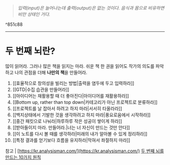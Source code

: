 > *입력(input)은 늘어나는데 출력(output)은 없는 것이다. 음식과 몸으로 비유하면 비만 상태인 거다.*

^851c88

---
# 두 번째 뇌란?


많이 읽어라. 그러나 많은 책을 읽지는 마라.
쉬운 책 한 권을 읽어도 작가의 의도를 파악하고 나의 관점을 더해 **나만의 책**을 만들어라.

1. [[효율적으로 창의성을 빌리는 방법|출력을 염두에 두고 입력하라]]
2. [[GTD|수집 습관을 만들어라]]
3. [[아이디어는 재활용할 때 더 좋아진다|아이디어를 재활용하라]]
4. [[Bottom up, rather than top down|카테고리가 아닌 프로젝트로 분류하라]]
5. [[프로젝트를 날 잡아서 하려고 하지 마라|서서히 타올라라]]
6. [[백지상태에서 기발한 것을 생각하려고 하지 마라|풍요로움에서 시작하라]]
7. [[중간 패킷으로 나눠라|하루하루 작은 성공이 쌓이게 하라]]
8. [[받아들이지 마라. 만들어라.|너는 너 자신이 만드는 것만 안다]]
9. [[이 노트를 다시 볼 때를 생각하라|미래의 내가 알아볼 수 있게 정리하라]]
10. [[특정 결과를 얻기보다 흐름을 유지하라|막혀서 좌절하지 마라]]

참고 |
[https://kr.analysisman.com/](https://kr.analysisman.com/)
[두 번째 뇌를 만드는 10가지 원칙](https://kr.analysisman.com/2022/06/secondbrain-10principles.html)
